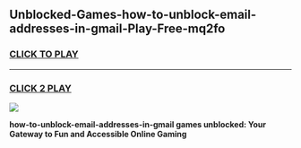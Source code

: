 
## Unblocked-Games-how-to-unblock-email-addresses-in-gmail-Play-Free-mq2fo
<h3>
<a href="https://premium76.site?title=how-to-unblock-email-addresses-in-gmail&ref=21A">CLICK TO PLAY</a></h3>
<hr>

<h3>
<a href="https://premium76.site?title=how-to-unblock-email-addresses-in-gmail&ref=21A">CLICK 2 PLAY</a>
  
</h3>

<a href="https://premium76.site?title=how-to-unblock-email-addresses-in-gmail&ref=21A"><img src="https://clearcache.store/games.png"></a>


**how-to-unblock-email-addresses-in-gmail games unblocked: Your Gateway to Fun and Accessible Online Gaming**
